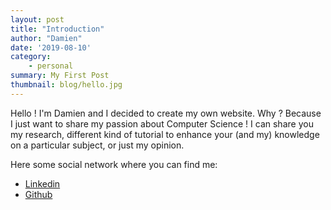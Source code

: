 ```yaml
---
layout: post
title: "Introduction"
author: "Damien"
date: '2019-08-10'
category:
    - personal
summary: My First Post
thumbnail: blog/hello.jpg
---
```


Hello !
I'm Damien and I decided to create my own website.
Why ? Because I just want to share my passion about Computer Science !
I can share you my research, different kind of tutorial to enhance your (and my) knowledge on a particular subject, or just my opinion.

Here some social network where you can find me:

- [Linkedin](https://www.linkedin.com/in/damienmorard/)
- [Github](https://github.com/damdamo)
